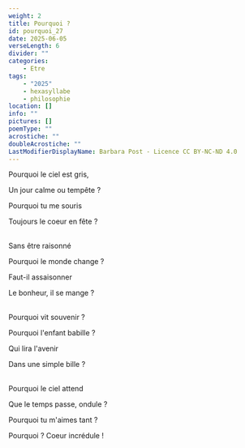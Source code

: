 ```yaml
---
weight: 2
title: Pourquoi ?
id: pourquoi_27
date: 2025-06-05
verseLength: 6
divider: ""
categories:
    - Etre
tags:
    - "2025"
    - hexasyllabe
    - philosophie
location: []
info: ""
pictures: []
poemType: ""
acrostiche: ""
doubleAcrostiche: ""
LastModifierDisplayName: Barbara Post - Licence CC BY-NC-ND 4.0
---
```

Pourquoi le ciel est gris,

Un jour calme ou tempête ?

Pourquoi tu me souris

Toujours le coeur en fête ?

 \
Sans être raisonné

Pourquoi le monde change ?

Faut-il assaisonner

Le bonheur, il se mange ?

 \
Pourquoi vit souvenir ?

Pourquoi l'enfant babille ?

Qui lira l'avenir

Dans une simple bille ?

 \
Pourquoi le ciel attend

Que le temps passe, ondule ?

Pourquoi tu m'aimes tant ?

Pourquoi ? Coeur incrédule !

